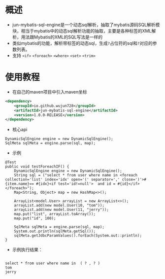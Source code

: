 # 概述

- jun-mybatis-sql-engine是一个动态sql解析，抽取了mybatis源码SQL解析模块，相当于mybatis中的动态sql解析功能的抽取，主要是各种标签的XML解析，用法跟Mybatis的XML的SQL写法是一样的
- 类似mybatis的功能，解析带标签的动态sql，生成`?`占位符的sql和`?`对应的参数列表。
- 支持 `<if>` `<foreach>` `<where>` `<set>` `<trim>`

# 使用教程

- 在自己的maven项目中引入maven坐标
```xml
<dependency>
    <groupId>io.github.wujun728</groupId>
    <artifactId>jun-mybatis-sql-engine</artifactId>
    <version>1.0.0-RELEASE</version>
</dependency>
```

- 核心api
```
DynamicSqlEngine engine = new DynamicSqlEngine();
SqlMeta sqlMeta = engine.parse(sql, map);
```
- 示例
```
@Test
public void testForeachIF() {
	DynamicSqlEngine engine = new DynamicSqlEngine();
	String sql = ("select * from user where name in <foreach collection='list' index='idx' open='(' separator=',' close=')'>#{item.name}== #{idx}<if test='id!=null'>  and id = #{id}</if></foreach>");
	Map<String, Object> map = new HashMap<>();

	ArrayList<model.User> arrayList = new ArrayList<>();
	arrayList.add(new model.User(10, "tom"));
	arrayList.add(new model.User(11, "jerry"));
	map.put("list", arrayList.toArray());
	map.put("id", 100);

	SqlMeta sqlMeta = engine.parse(sql, map);
	System.out.println(sqlMeta.getSql());
	sqlMeta.getJdbcParamValues().forEach(System.out::println);
}

```

- 示例执行结果：
```

select * from user where name in  ( ? , ? ) 
tom
jerry
```


